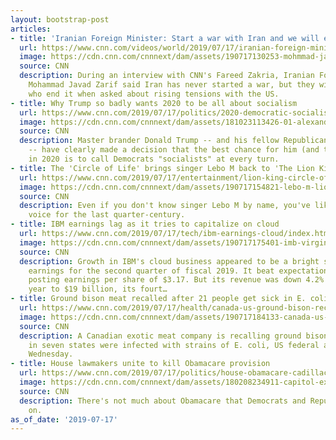 ```yaml
---
layout: bootstrap-post
articles:
- title: 'Iranian Foreign Minister: Start a war with Iran and we will end it'
  url: https://www.cnn.com/videos/world/2019/07/17/iranian-foreign-minister-mohammad-javad-zarif-we-will-defend-ourselves-sot-zakaria-intv-vpx.cnn
  image: https://cdn.cnn.com/cnnnext/dam/assets/190717130253-mohmmad-javad-zarif-super-tease.jpg
  source: CNN
  description: During an interview with CNN's Fareed Zakria, Iranian Foreign Minister
    Mohammad Javad Zarif said Iran has never started a war, but they will be the ones
    who end it when asked about rising tensions with the US.
- title: Why Trump so badly wants 2020 to be all about socialism
  url: https://www.cnn.com/2019/07/17/politics/2020-democratic-socialism-trump-republican/index.html
  image: https://cdn.cnn.com/cnnnext/dam/assets/181023113426-01-alexandria-ocasio-cortez-file-super-tease.jpg
  source: CNN
  description: Master brander Donald Trump -- and his fellow Republican elected leaders
    -- have clearly made a decision that the best chance for him (and them) to win
    in 2020 is to call Democrats "socialists" at every turn.
- title: The 'Circle of Life' brings singer Lebo M back to 'The Lion King'
  url: https://www.cnn.com/2019/07/17/entertainment/lion-king-circle-of-life-lebo-m/index.html
  image: https://cdn.cnn.com/cnnnext/dam/assets/190717154821-lebo-m-lion-king-super-tease.jpg
  source: CNN
  description: Even if you don't know singer Lebo M by name, you've likely known his
    voice for the last quarter-century.
- title: IBM earnings lag as it tries to capitalize on cloud
  url: https://www.cnn.com/2019/07/17/tech/ibm-earnings-cloud/index.html
  image: https://cdn.cnn.com/cnnnext/dam/assets/190717175401-imb-virginia-rometty-super-tease.jpg
  source: CNN
  description: Growth in IBM's cloud business appeared to be a bright spot in its
    earnings for the second quarter of fiscal 2019. It beat expectations on profit,
    posting earnings per share of $3.17. But its revenue was down 4.2% from the prior
    year to $19 billion, its fourt…
- title: Ground bison meat recalled after 21 people get sick in E. coli outbreak
  url: https://www.cnn.com/2019/07/17/health/canada-us-ground-bison-recall/index.html
  image: https://cdn.cnn.com/cnnnext/dam/assets/190717184133-canada-us-ground-bison-recall-0719-super-tease.jpg
  source: CNN
  description: A Canadian exotic meat company is recalling ground bison after 21 people
    in seven states were infected with strains of E. coli, US federal agencies announced
    Wednesday.
- title: House lawmakers unite to kill Obamacare provision
  url: https://www.cnn.com/2019/07/17/politics/house-obamacare-cadillac-tax/index.html
  image: https://cdn.cnn.com/cnnnext/dam/assets/180208234911-capitol-exterior-super-tease.jpg
  source: CNN
  description: There's not much about Obamacare that Democrats and Republicans agree
    on.
as_of_date: '2019-07-17'
---
```


